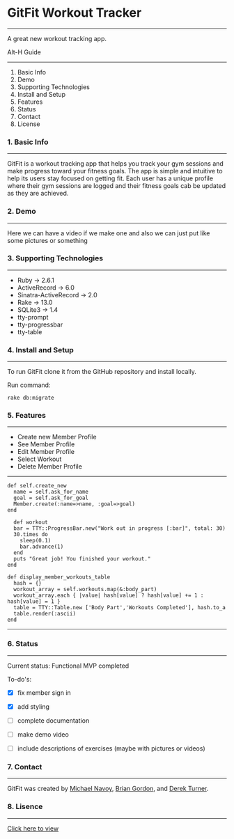 # GitFit Workout Tracker
___
A great new workout tracking app.

Alt-H Guide
___
  1.  Basic Info
  2.  Demo
  3.  Supporting Technologies
  4.  Install and Setup
  5.  Features
  6.  Status
  7.  Contact
  8.  License

### 1. Basic Info
___
GitFit is a workout tracking app that helps you track your gym sessions and make progress toward your fitness goals. The app is simple and intuitive to help its users stay focused on getting fit. Each user has a unique profile where their gym sessions are logged and their fitness goals cab be updated as they are achieved. 

### 2. Demo
___
Here we can have a video if we make one and also we can just put like some pictures or something

### 3.  Supporting Technologies
___

- Ruby -> 2.6.1
- ActiveRecord -> 6.0
- Sinatra-ActiveRecord -> 2.0
- Rake -> 13.0
- SQLite3 -> 1.4
- tty-prompt
- tty-progressbar
- tty-table

### 4.  Install and Setup
___
To run GitFit clone it from the GitHub repository and install locally.

Run command:
```
rake db:migrate
```

### 5. Features
___

  - Create new Member Profile
  - See Member Profile
  - Edit Member Profile
  - Select Workout
  - Delete Member Profile

  ___
  ``` 
  def self.create_new
    name = self.ask_for_name
    goal = self.ask_for_goal
    Member.create(:name=>name, :goal=>goal)
  end 
  ```
  ```
    def workout
    bar = TTY::ProgressBar.new("Work out in progress [:bar]", total: 30)
    30.times do
      sleep(0.1)
      bar.advance(1)
    end
    puts "Great job! You finished your workout."
  end
  ```
  ```
def display_member_workouts_table
    hash = {}
    workout_array = self.workouts.map(&:body_part)
    workout_array.each { |value| hash[value] ? hash[value] += 1 : hash[value] = 1 }
    table = TTY::Table.new ['Body Part','Workouts Completed'], hash.to_a
    table.render(:ascii)
  end
  ```
  ___

  ###  6.  Status
___

  Current status:  Functional MVP completed
  
  To-do's:

  - [x] fix member sign in 
  - [x] add styling 
  - [ ] complete documentation
  - [ ] make demo video
  - [ ] include descriptions of exercises (maybe with pictures or videos)
  


  ### 7.  Contact
  ___
  GitFit was created by [Michael Navoy](https://www.linkedin.com/in/michael-navoy/), [Brian Gordon](https://github.com/bgordon8), and [Derek Turner](https://www.linkedin.com/in/derek-turner-1354b71b1/).
  
  ### 8. Lisence
  ___
  [Click here to view](https://github.com/ChefBoyRT/TacoLandia/blob/master/License.txt)